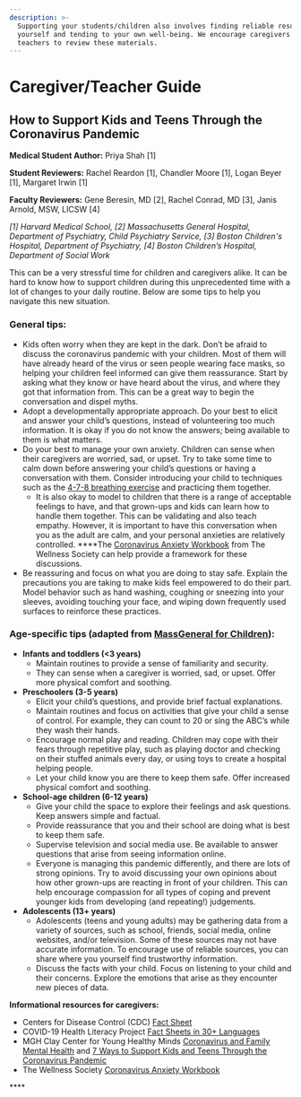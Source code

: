 ```yaml
---
description: >-
  Supporting your students/children also involves finding reliable resources for
  yourself and tending to your own well-being. We encourage caregivers and
  teachers to review these materials.
---
```


# Caregiver/Teacher Guide

## **How to Support Kids and Teens Through the Coronavirus Pandemic**

**Medical Student Author:** Priya Shah \[1\]

**Student Reviewers:** Rachel Reardon \[1\], Chandler Moore \[1\], Logan Beyer \[1\], Margaret Irwin \[1\]

**Faculty Reviewers:** Gene Beresin, MD \[2\], Rachel Conrad, MD \[3\], Janis Arnold, MSW, LICSW \[4\]

_\[1\] Harvard Medical School, \[2\] Massachusetts General Hospital, Department of Psychiatry, Child Psychiatry Service, \[3\] Boston Children's Hospital, Department of Psychiatry, \[4\] Boston Children’s Hospital, Department of Social Work_

This can be a very stressful time for children and caregivers alike. It can be hard to know how to support children during this unprecedented time with a lot of changes to your daily routine. Below are some tips to help you navigate this new situation. 

### **General tips:** 

* Kids often worry when they are kept in the dark. Don’t be afraid to discuss the coronavirus pandemic with your children. Most of them will have already heard of the virus or seen people wearing face masks, so helping your children feel informed can give them reassurance. Start by asking what they know or have heard about the virus, and where they got that information from. This can be a great way to begin the conversation and dispel myths.
* Adopt a developmentally appropriate approach. Do your best to elicit and answer your child’s questions, instead of volunteering too much information. It is okay if you do not know the answers; being available to them is what matters.
* Do your best to manage your own anxiety. Children can sense when their caregivers are worried, sad, or upset. Try to take some time to calm down before answering your child’s questions or having a conversation with them. Consider introducing your child to techniques such as the [4-7-8 breathing exercise](https://www.youtube.com/watch?v=PmBYdfv5RSk) and practicing them together.
  * It is also okay to model to children that there is a range of acceptable feelings to have, and that grown-ups and kids can learn how to handle them together. This can be validating and also teach empathy. However, it is important to have this conversation when you as the adult are calm, and your personal anxieties are relatively controlled.  ****The [Coronavirus Anxiety Workbook](https://thewellnesssociety.org/wp-content/uploads/2020/04/Coronavirus-Anxiety-Workbook.pdf) from The Wellness Society can help provide a framework for these discussions.
* Be reassuring and focus on what you are doing to stay safe. Explain the precautions you are taking to make kids feel empowered to do their part. Model behavior such as hand washing, coughing or sneezing into your sleeves, avoiding touching your face, and wiping down frequently used surfaces to reinforce these practices.

### **Age-specific tips \(adapted from** [**MassGeneral for Children**](https://www.massgeneral.org/children/infectious-diseases/how-to-talk-to-kids-about-coronavirus)**\):** 

* **Infants and toddlers \(&lt;3 years\)**
  * Maintain routines to provide a sense of familiarity and security. 
  * They can sense when a caregiver is worried, sad, or upset. Offer more physical comfort and soothing.
* **Preschoolers \(3-5 years\)**
  * Elicit your child’s questions, and provide brief factual explanations.
  * Maintain routines and focus on activities that give your child a sense of control. For example, they can count to 20 or sing the ABC’s while they wash their hands. 
  * Encourage normal play and reading. Children may cope with their fears through repetitive play, such as playing doctor and checking on their stuffed animals every day, or using toys to create a hospital helping people.
  * Let your child know you are there to keep them safe. Offer increased physical comfort and soothing.
* **School-age children \(6-12 years\)**
  * Give your child the space to explore their feelings and ask questions. Keep answers simple and factual.
  * Provide reassurance that you and their school are doing what is best to keep them safe. 
  * Supervise television and social media use. Be available to answer questions that arise from seeing information online.
  * Everyone is managing this pandemic differently, and there are lots of strong opinions. Try to avoid discussing your own opinions about how other grown-ups are reacting in front of your children. This can help encourage compassion for all types of coping and prevent younger kids from developing \(and repeating!\) judgements.
* **Adolescents \(13+ years\)**
  * Adolescents \(teens and young adults\) may be gathering data from a variety of sources, such as school, friends, social media, online websites, and/or television. Some of these sources may not have accurate information. To encourage use of reliable sources, you can share where you yourself find trustworthy information.
  * Discuss the facts with your child. Focus on listening to your child and their concerns. Explore the emotions that arise as they encounter new pieces of data. 

**Informational resources for caregivers:** 

* Centers for Disease Control \(CDC\) [Fact Sheet](https://www.cdc.gov/coronavirus/2019-ncov/downloads/2019-ncov-factsheet.pdf)
* COVID-19 Health Literacy Project [Fact Sheets in 30+ Languages](https://covid19healthliteracyproject.com/)
* MGH Clay Center for Young Healthy Minds [Coronavirus and Family Mental Health](https://www.mghclaycenter.org/coronavirus-and-family-mental-health/) and [7 Ways to Support Kids and Teens Through the Coronavirus Pandemic](https://www.mghclaycenter.org/hot-topics/7-ways-to-support-kids-and-teens-through-the-coronavirus-pandemic/)
* The Wellness Society [Coronavirus Anxiety Workbook](https://thewellnesssociety.org/wp-content/uploads/2020/04/Coronavirus-Anxiety-Workbook.pdf)

\*\*\*\*

